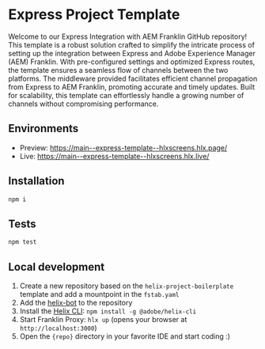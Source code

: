 # Express Project Template
Welcome to our Express Integration with AEM Franklin GitHub repository! This template is a robust solution crafted to simplify the intricate process of setting up the integration between Express and Adobe Experience Manager (AEM) Franklin. With pre-configured settings and optimized Express routes, the template ensures a seamless flow of channels between the two platforms. The middleware provided facilitates efficient channel propagation from Express to AEM Franklin, promoting accurate and timely updates. Built for scalability, this template can effortlessly handle a growing number of channels without compromising performance. 

## Environments
- Preview: https://main--express-template--hlxscreens.hlx.page/
- Live: https://main--express-template--hlxscreens.hlx.live/

## Installation

```sh
npm i
```

## Tests

```sh
npm test
```

## Local development

1. Create a new repository based on the `helix-project-boilerplate` template and add a mountpoint in the `fstab.yaml`
1. Add the [helix-bot](https://github.com/apps/helix-bot) to the repository
1. Install the [Helix CLI](https://github.com/adobe/helix-cli): `npm install -g @adobe/helix-cli`
1. Start Franklin Proxy: `hlx up` (opens your browser at `http://localhost:3000`)
1. Open the `{repo}` directory in your favorite IDE and start coding :)
